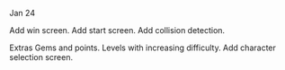 Jan 24

Add win screen.
Add start screen.
Add collision detection.

Extras
Gems and points.
Levels with increasing difficulty.
Add character selection screen.
